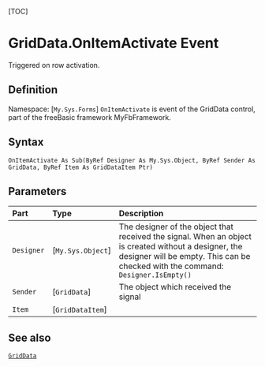 [TOC]
# GridData.OnItemActivate Event
Triggered on row activation.
## Definition
Namespace: [`My.Sys.Forms`]
`OnItemActivate` is event of the GridData control, part of the freeBasic framework MyFbFramework.
## Syntax
```freeBasic
OnItemActivate As Sub(ByRef Designer As My.Sys.Object, ByRef Sender As GridData, ByRef Item As GridDataItem Ptr)
```

## Parameters

|Part|Type|Description|
| :------------ | :------------ | :------------ |
|`Designer`|[`My.Sys.Object`]|The designer of the object that received the signal. When an object is created without a designer, the designer will be empty. This can be checked with the command: `Designer.IsEmpty()`|
|`Sender`|[`GridData`]|The object which received the signal|
|`Item`|[`GridDataItem`]||

## See also
[`GridData`](GridData.md)

